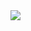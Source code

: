 

<!--
### Hi there 👋
**aidan-gibson/aidan-gibson** is a ✨ _special_ ✨ repository because its `README.md` (this file) appears on your GitHub profile.

Here are some ideas to get you started:

- 🔭 I’m currently working on ...
- 🌱 I’m currently learning ...
- 👯 I’m looking to collaborate on ...
- 🤔 I’m looking for help with ...
- 💬 Ask me about ...
- 📫 How to reach me: ...
- 😄 Pronouns: ...
- ⚡ Fun fact: ...
themes here https://github.com/anuraghazra/github-readme-stats/blob/master/themes/README.md

-->





<picture>
<source 
  srcset="https://github-readme-stats-phi-pearl.vercel.app/api?username=aidan-gibson&count_private=true&show_icons=true&theme=tokyonight"
  media="(prefers-color-scheme: dark)"
/>
<source
  srcset="https://github-readme-stats-phi-pearl.vercel.app/api?username=aidan-gibson&count_private=true&show_icons=true"
  media="(prefers-color-scheme: light), (prefers-color-scheme: no-preference)"
/>
<img src="https://github-readme-stats-phi-pearl.vercel.app/api?username=aidan-gibson&count_private=true&show_icons=true" />
</picture>


<!-- <picture>
<source 
  srcset="https://github-readme-stats-phi-pearl.vercel.app/api/top-langs/?username=aidan-gibson&hide=javascript,html,css,scss&layout=compact&count_private=true&theme=tokyonight"
  media="(prefers-color-scheme: dark)"
/>
<source
  srcset="https://github-readme-stats-phi-pearl.vercel.app/api/top-langs/?username=aidan-gibson&hide=javascript,html,css,scss&layout=compact&count_private=true"
  media="(prefers-color-scheme: light), (prefers-color-scheme: no-preference)"
/>
<img src="https://github-readme-stats-phi-pearl.vercel.app/api/top-langs/?username=aidan-gibson&hide=javascript,html,css,scss&layout=compact&count_private=true" />
</picture>
 -->






